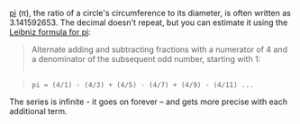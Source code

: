 [pi](http://mathworld.wolfram.com/Pi.html) (π), the ratio of a circle's circumference to its diameter, is often written as 3.141592653. The decimal doesn't repeat, but you can estimate it using the [Leibniz formula for pi](http://en.wikipedia.org/wiki/Leibniz_formula_for_pi):

> Alternate adding and subtracting fractions with a <word data-key="numerator">numerator</word> of 4 and a <word data-key="denominator">denominator</word> of the subsequent odd number, starting with 1:
<br/><br/>
<blockquote>
    <code>pi = (4/1) - (4/3) + (4/5) - (4/7) + (4/9) - (4/11) ...</code>
</blockquote> 

The series is infinite - it goes on forever – and gets more precise with each additional term.